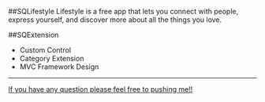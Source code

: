 ##SQLifestyle
Lifestyle is a free app that lets you connect with people, express yourself, and discover more about all the things you love.

##SQExtension
* Custom Control
* Category Extension
* MVC Framework Design

-----------------------
[If you have any question please feel free to pushing me!!](http://www.jianshu.com/users/9d7fad1a4693/timeline)
